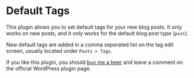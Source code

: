 # Default Tags

This plugin allows you to set default tags for your new blog posts. It only works on new posts, and it only works for the default blog post type (`post`).

New default tags are added in a comma seperated list on the tag edit screen, usually located under `Posts > Tags`.

If you like this plugin, you should [buy me a beer](https://paypal.me/daronspence) and leave a comment on the official WordPress plugin page.